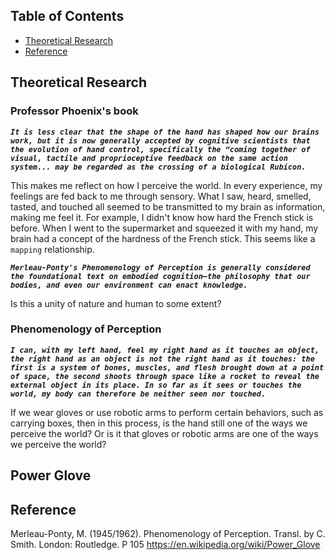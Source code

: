 ## Table of Contents
* [Theoretical Research](#theoretical-research)
* [Reference](#reference)

## Theoretical Research
### Professor Phoenix's book
***``It is less clear that the shape of the hand has shaped how our brains work, but it is now generally accepted by cognitive scientists that the evolution of hand control, specifically the “coming together of visual, tactile and proprioceptive feedback on the same action system... may be regarded as the crossing of a biological Rubicon.``***

This makes me reflect on how I perceive the world. In every experience, my feelings are fed back to me through sensory. What I saw, heard, smelled, tasted, and touched all seemed to be transmitted to my brain as information, making me feel it. For example, I didn't know how hard the French stick is before. When I went to the supermarket and squeezed it with my hand, my brain had a concept of the hardness of the French stick. This seems like a `mapping` relationship.

***``Merleau-Ponty's Phenomenology of Perception is generally considered the foundational text on embodied cognition—the philosophy that our bodies, and even our environment can enact knowledge.``***

Is this a unity of nature and human to some extent?

### Phenomenology of Perception
***``I can, with my left hand, feel my right hand as it touches an object, the right hand as an object is not the right hand as it touches: the first is a system of bones, muscles, and flesh brought down at a point of space, the second shoots through space like a rocket to reveal the external object in its place. In so far as it sees or touches the world, my body can therefore be neither seen nor touched.``***

If we wear gloves or use robotic arms to perform certain behaviors, such as carrying boxes, then in this process, is the hand still one of the ways we perceive the world? Or is it that gloves or robotic arms are one of the ways we perceive the world?

## Power Glove

## Reference
Merleau-Ponty, M. (1945/1962). Phenomenology of Perception. Transl. by C. Smith. London: Routledge. P 105
https://en.wikipedia.org/wiki/Power_Glove
